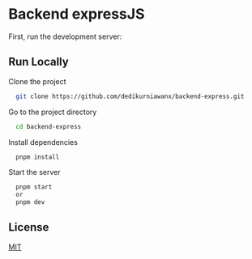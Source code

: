 
# Backend expressJS

First, run the development server:


## Run Locally

Clone the project

```bash
  git clone https://github.com/dedikurniawanx/backend-express.git
```

Go to the project directory

```bash
  cd backend-express
```

Install dependencies

```bash
  pnpm install
```

Start the server

```bash
  pnpm start
  or
  pnpm dev
```


## License

[MIT](https://choosealicense.com/licenses/mit/)

